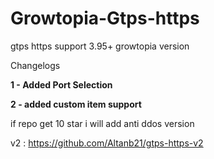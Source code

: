 # Growtopia-Gtps-https
gtps https support 3.95+ growtopia version

Changelogs

**1 - Added Port Selection**

**2 - added custom item support**

if repo get 10 star i will add anti ddos version

v2 : https://github.com/Altanb21/gtps-https-v2
